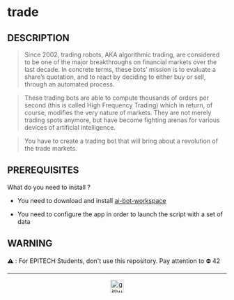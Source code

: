 # trade

## DESCRIPTION

> Since 2002, trading robots, AKA algorithmic trading, are considered to be one of the major breakthroughs on financial markets over the last decade. In concrete terms, these bots’ mission is to evaluate a share’s quotation, and to react by deciding to either buy or sell, through an automated process.

> These trading bots are able to compute thousands of orders per second (this is called High Frequency Trading) which in return, of course, modifies the very nature of markets. They are not merely trading spots anymore, but have become fighting arenas for various devices of artificial intelligence.

> You have to create a trading bot that will bring about a revolution of the trade markets.

## PREREQUISITES
What do you need to install ?

- You need to download and install [ai-bot-workspace](https://github.com/jmerle/ai-bot-workspace)

- You need to configure the app in order to launch the script with a set of data

## WARNING

:warning: : For EPITECH Students, don't use this repository. Pay attention to :no_entry: 42

---

<div align="center">

<a href="https://github.com/blacky-yg" target="_blank"><img src="https://cdn.jsdelivr.net/npm/simple-icons@3.0.1/icons/github.svg" alt="github.com" width="30"></a>

</div>